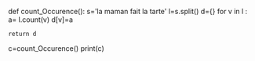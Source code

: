 def count_Occurence():
    s='la maman fait la tarte'
    l=s.split()
    d={}
    for v in l :
        a= l.count(v)
        d[v]=a
       
    return d    
c=count_Occurence()
print(c)
<!---
faycale2/faycale2 is a ✨ special ✨ repository because its `README.md` (this file) appears on your GitHub profile.
You can click the Preview link to take a look at your changes.
--->
